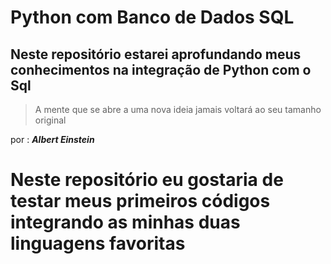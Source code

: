 # Python com Banco de Dados SQL
 Neste repositório estarei aprofundando meus conhecimentos na integração de Python com o Sql
 --- 
 >A mente que se abre a uma nova ideia jamais voltará ao seu tamanho original

por : **_Albert Einstein_**

# Neste repositório eu gostaria de testar meus primeiros códigos integrando as minhas duas linguagens favoritas 
